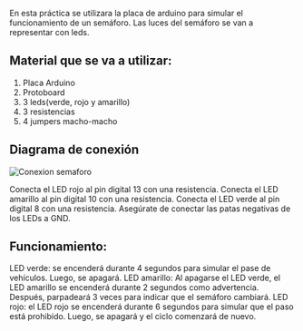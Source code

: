 En esta práctica se utilizara la placa de arduino para simular el funcionamiento de un semáforo.
Las luces del semáforo se van a representar con leds.

## Material que se va a utilizar:
1. Placa Arduino
2. Protoboard
3. 3 leds(verde, rojo y amarillo)
4. 3 resistencias
5. 4 jumpers macho-macho

## Diagrama de conexión

![Conexion semaforo](https://github.com/user-attachments/assets/7a59f4db-c458-421e-b9ce-e9fdc5f39174)

Conecta el LED rojo al pin digital 13 con una resistencia.
Conecta el LED amarillo al pin digital 10 con una resistencia.
Conecta el LED verde al pin digital 8 con una resistencia.
Asegúrate de conectar las patas negativas de los LEDs a GND.

## Funcionamiento:
LED verde:  se encenderá durante 4 segundos para simular el pase de vehículos. Luego, se apagará.
LED amarillo: Al apagarse el LED verde, el LED amarillo se encenderá durante 2 segundos como advertencia. Después, parpadeará 3 veces para indicar que el semáforo cambiará.
LED rojo: el LED rojo se encenderá durante 6 segundos para simular que el paso está prohibido. Luego, se apagará y el ciclo comenzará de nuevo.
